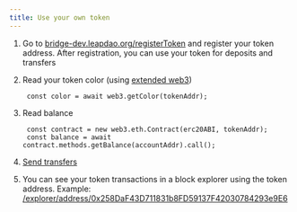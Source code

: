 ```yaml
---
title: Use your own token
---
```


1. Go to [bridge-dev.leapdao.org/registerToken](https://bridge-dev.leapdao.org/registerToken/) and register your token address. After registration, you can use your token for deposits and transfers

2. Read your token color (using [extended web3](use-web3.md))

        const color = await web3.getColor(tokenAddr);

3. Read balance

        const contract = new web3.eth.Contract(erc20ABI, tokenAddr);
        const balance = await contract.methods.getBalance(accountAddr).call();

4. [Send transfers](send-transfer.md)

5. You can see your token transactions in a block explorer using the token address. Example: [/explorer/address/0x258DaF43D711831b8FD59137F42030784293e9E6](https://bridge-dev.leapdao.org/explorer/address/0x258DaF43D711831b8FD59137F42030784293e9E6)
